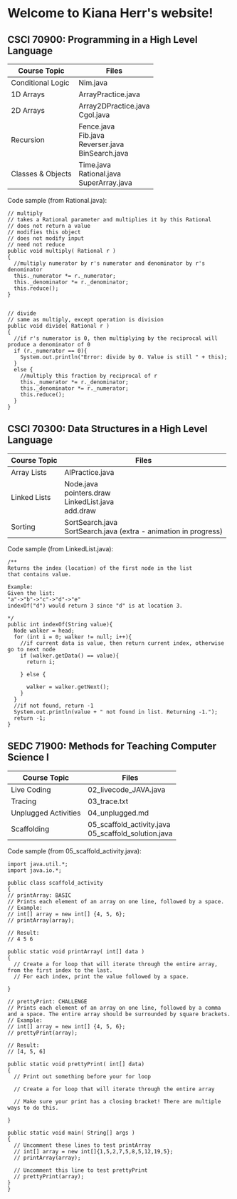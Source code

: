 # Welcome to Kiana Herr's website!

## CSCI 70900: Programming in a High Level Language

  |Course Topic|Files|
  |------------|-----|
  |Conditional Logic|Nim.java|
  |1D Arrays|ArrayPractice.java|
  |2D Arrays|Array2DPractice.java<br />Cgol.java|
  |Recursion|Fence.java<br />Fib.java<br />Reverser.java<br />BinSearch.java<br />|
  |Classes & Objects|Time.java<br />Rational.java<br />SuperArray.java<br />|
  
  Code sample (from Rational.java):
  ```{java}
  // multiply
  // takes a Rational parameter and multiplies it by this Rational
  // does not return a value
  // modifies this object
  // does not modify input
  // need not reduce
  public void multiply( Rational r )
  {
    //multiply numerator by r's numerator and denominator by r's denominator
    this._numerator *= r._numerator;
    this._denominator *= r._denominator;
    this.reduce();
  }


  // divide
  // same as multiply, except operation is division
  public void divide( Rational r )
  {
    //if r's numerator is 0, then multiplying by the reciprocal will produce a denominator of 0
    if (r._numerator == 0){
      System.out.println("Error: divide by 0. Value is still " + this);
    }
    else {
      //multiply this fraction by reciprocal of r
      this._numerator *= r._denominator;
      this._denominator *= r._numerator;
      this.reduce();
    }
  }
  ```
  
## CSCI 70300: Data Structures in a High Level Language

  |Course Topic|Files|
  |------------|-----|
  |Array Lists|AlPractice.java|
  |Linked Lists|Node.java<br />pointers.draw<br />LinkedList.java<br />add.draw|
  |Sorting|SortSearch.java<br />SortSearch.java (extra - animation in progress)|
  
  Code sample (from LinkedList.java):
  ```{java}
  /**
  Returns the index (location) of the first node in the list
  that contains value.

  Example:
  Given the list:
  "a"->"b"->"c"->"d"->"e"
  indexOf("d") would return 3 since "d" is at location 3.

  */
  public int indexOf(String value){
    Node walker = head;
    for (int i = 0; walker != null; i++){
      //if current data is value, then return current index, otherwise go to next node
      if (walker.getData() == value){
        return i;
        
      } else {
        
        walker = walker.getNext();
      }
    }
    //if not found, return -1
    System.out.println(value + " not found in list. Returning -1.");
    return -1;
  }
  ```


## SEDC 71900: Methods for Teaching Computer Science I

  |Course Topic|Files|
  |------------|-----|
  |Live Coding|02_livecode_JAVA.java|
  |Tracing|03_trace.txt|
  |Unplugged Activities|04_unplugged.md|
  |Scaffolding|05_scaffold_activity.java<br />05_scaffold_solution.java|
  
  
  Code sample (from 05_scaffold_activity.java):
  ```{java}
  import java.util.*;
import java.io.*;

public class scaffold_activity
{
  // printArray: BASIC
  // Prints each element of an array on one line, followed by a space.
  // Example:
  // int[] array = new int[] {4, 5, 6};
  // printArray(array);
  
  // Result:
  // 4 5 6
  
  public static void printArray( int[] data )
  {
    // Create a for loop that will iterate through the entire array, from the first index to the last.
    // For each index, print the value followed by a space.

  }
  
  // prettyPrint: CHALLENGE
  // Prints each element of an array on one line, followed by a comma and a space. The entire array should be surrounded by square brackets.
  // Example:
  // int[] array = new int[] {4, 5, 6};
  // prettyPrint(array);
  
  // Result:
  // [4, 5, 6]
  
  public static void prettyPrint( int[] data)
  {
    // Print out something before your for loop

    // Create a for loop that will iterate through the entire array

    // Make sure your print has a closing bracket! There are multiple ways to do this.
    
  }

  public static void main( String[] args )
  {
    // Uncomment these lines to test printArray
    // int[] array = new int[]{1,5,2,7,5,8,5,12,19,5};
    // printArray(array);

    // Uncomment this line to test prettyPrint
    // prettyPrint(array);
  }
}
```


